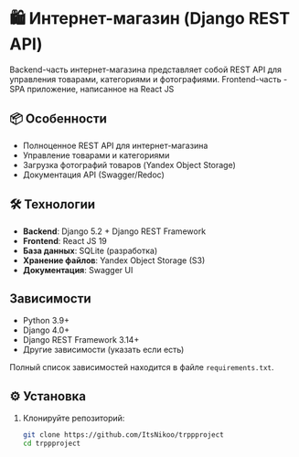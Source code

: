 # 🛍️ Интернет-магазин (Django REST API)

Backend-часть интернет-магазина представляет собой REST API для управления товарами, категориями и фотографиями.
Frontend-часть - SPA приложение, написанное на React JS

## 📦 Особенности

- Полноценное REST API для интернет-магазина
- Управление товарами и категориями
- Загрузка фотографий товаров (Yandex Object Storage)
- Документация API (Swagger/Redoc)

## 🛠️ Технологии

- **Backend**: Django 5.2 + Django REST Framework
- **Frontend**: React JS 19
- **База данных**: SQLite (разработка)
- **Хранение файлов**: Yandex Object Storage (S3)
- **Документация**: Swagger UI

## Зависимости 

- Python 3.9+
- Django 4.0+
- Django REST Framework 3.14+
- Другие зависимости (указать если есть)

Полный список зависимостей находится в файле `requirements.txt`.


## ⚙️ Установка

1. Клонируйте репозиторий:
   ```bash
   git clone https://github.com/ItsNikoo/trppproject
   cd trppproject